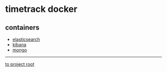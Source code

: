 # timetrack docker

## containers
- [elasticsearch](containers/elasticsearch)
- [kibana](containers/kibana)
- [mongo](containers/mongo)

---
[to project root](https://github.com/dwalldorf/timetrack)